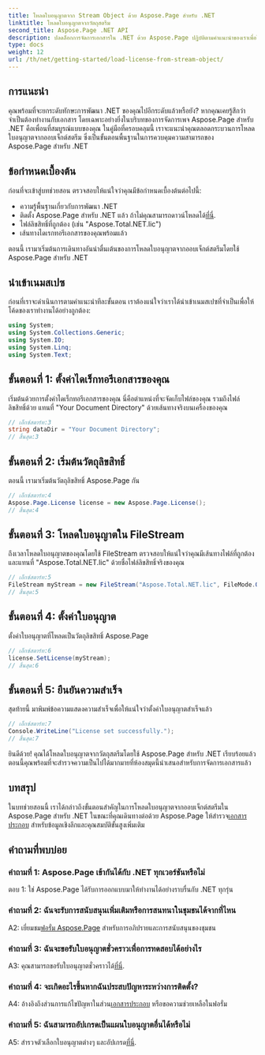 ```yaml
---
title: โหลดใบอนุญาตจาก Stream Object ด้วย Aspose.Page สำหรับ .NET
linktitle: โหลดใบอนุญาตจากวัตถุสตรีม
second_title: Aspose.Page .NET API
description: ปลดล็อกการจัดการเอกสารใน .NET ด้วย Aspose.Page ปฏิบัติตามคำแนะนำของเราเพื่อโหลดใบอนุญาตจากออบเจ็กต์สตรีมได้อย่างราบรื่น
type: docs
weight: 12
url: /th/net/getting-started/load-license-from-stream-object/
---
```

## การแนะนำ

คุณพร้อมที่จะยกระดับทักษะการพัฒนา .NET ของคุณไปอีกระดับแล้วหรือยัง? หากคุณเคยรู้สึกว่าจำเป็นต้องทำงานกับเอกสาร โดยเฉพาะอย่างยิ่งในบริบทของการจัดการเพจ Aspose.Page สำหรับ .NET คือเพื่อนที่สมบูรณ์แบบของคุณ ในคู่มือที่ครอบคลุมนี้ เราจะแนะนำคุณตลอดกระบวนการโหลดใบอนุญาตจากออบเจ็กต์สตรีม ซึ่งเป็นขั้นตอนพื้นฐานในการควบคุมความสามารถของ Aspose.Page สำหรับ .NET

## ข้อกำหนดเบื้องต้น

ก่อนที่จะเข้าสู่บทช่วยสอน ตรวจสอบให้แน่ใจว่าคุณมีข้อกำหนดเบื้องต้นต่อไปนี้:

- ความรู้พื้นฐานเกี่ยวกับการพัฒนา .NET
-  ติดตั้ง Aspose.Page สำหรับ .NET แล้ว ถ้าไม่คุณสามารถดาวน์โหลดได้[ที่นี่](https://releases.aspose.com/page/net/).
- ไฟล์ลิขสิทธิ์ที่ถูกต้อง (เช่น "Aspose.Total.NET.lic")
- เส้นทางไดเรกทอรีเอกสารของคุณพร้อมแล้ว

ตอนนี้ เรามาเริ่มต้นการเดินทางอันน่าตื่นเต้นของการโหลดใบอนุญาตจากออบเจ็กต์สตรีมโดยใช้ Aspose.Page สำหรับ .NET

## นำเข้าเนมสเปซ

ก่อนที่เราจะดำเนินการตามคำแนะนำทีละขั้นตอน เราต้องแน่ใจว่าเราได้นำเข้าเนมสเปซที่จำเป็นเพื่อให้โค้ดของเราทำงานได้อย่างถูกต้อง:

```csharp
using System;
using System.Collections.Generic;
using System.IO;
using System.Linq;
using System.Text;
```

## ขั้นตอนที่ 1: ตั้งค่าไดเร็กทอรีเอกสารของคุณ

เริ่มต้นด้วยการตั้งค่าไดเร็กทอรีเอกสารของคุณ นี่คือตำแหน่งที่จะจัดเก็บไฟล์ของคุณ รวมถึงไฟล์ลิขสิทธิ์ด้วย แทนที่ "Your Document Directory" ด้วยเส้นทางจริงบนเครื่องของคุณ

```csharp
// เอ็กซ์สตาร์ท:3
string dataDir = "Your Document Directory";
// สิ้นสุด:3
```

## ขั้นตอนที่ 2: เริ่มต้นวัตถุลิขสิทธิ์

ตอนนี้ เรามาเริ่มต้นวัตถุลิขสิทธิ์ Aspose.Page กัน

```csharp
// เอ็กซ์สตาร์ท:4
Aspose.Page.License license = new Aspose.Page.License();
// สิ้นสุด:4
```

## ขั้นตอนที่ 3: โหลดใบอนุญาตใน FileStream

ถึงเวลาโหลดใบอนุญาตของคุณโดยใช้ FileStream ตรวจสอบให้แน่ใจว่าคุณมีเส้นทางไฟล์ที่ถูกต้องและแทนที่ "Aspose.Total.NET.lic" ด้วยชื่อไฟล์ลิขสิทธิ์จริงของคุณ

```csharp
// เอ็กซ์สตาร์ท:5
FileStream myStream = new FileStream("Aspose.Total.NET.lic", FileMode.Open);
// สิ้นสุด:5
```

## ขั้นตอนที่ 4: ตั้งค่าใบอนุญาต

ตั้งค่าใบอนุญาตที่โหลดเป็นวัตถุลิขสิทธิ์ Aspose.Page

```csharp
// เอ็กซ์สตาร์ท:6
license.SetLicense(myStream);
// สิ้นสุด:6
```

## ขั้นตอนที่ 5: ยืนยันความสำเร็จ

สุดท้ายนี้ มาพิมพ์ข้อความแสดงความสำเร็จเพื่อให้แน่ใจว่าตั้งค่าใบอนุญาตสำเร็จแล้ว

```csharp
// เอ็กซ์สตาร์ท:7
Console.WriteLine("License set successfully.");
// สิ้นสุด:7
```

ยินดีด้วย! คุณได้โหลดใบอนุญาตจากวัตถุสตรีมโดยใช้ Aspose.Page สำหรับ .NET เรียบร้อยแล้ว ตอนนี้คุณพร้อมที่จะสำรวจความเป็นไปได้มากมายที่ห้องสมุดนี้นำเสนอสำหรับการจัดการเอกสารแล้ว

## บทสรุป

ในบทช่วยสอนนี้ เราได้กล่าวถึงขั้นตอนสำคัญในการโหลดใบอนุญาตจากออบเจ็กต์สตรีมใน Aspose.Page สำหรับ .NET ในขณะที่คุณเดินทางต่อด้วย Aspose.Page ให้สำรวจ[เอกสารประกอบ](https://reference.aspose.com/page/net/) สำหรับข้อมูลเชิงลึกและคุณสมบัติขั้นสูงเพิ่มเติม

## คำถามที่พบบ่อย

### คำถามที่ 1: Aspose.Page เข้ากันได้กับ .NET ทุกเวอร์ชันหรือไม่

ตอบ 1: ใช่ Aspose.Page ได้รับการออกแบบมาให้ทำงานได้อย่างราบรื่นกับ .NET ทุกรุ่น

### คำถามที่ 2: ฉันจะรับการสนับสนุนเพิ่มเติมหรือการสนทนาในชุมชนได้จากที่ไหน

 A2: เยี่ยมชม[ฟอรั่ม Aspose.Page](https://forum.aspose.com/c/page/39) สำหรับการอภิปรายและการสนับสนุนของชุมชน

### คำถามที่ 3: ฉันจะขอรับใบอนุญาตชั่วคราวเพื่อการทดสอบได้อย่างไร

 A3: คุณสามารถขอรับใบอนุญาตชั่วคราวได้[ที่นี่](https://purchase.aspose.com/temporary-license/).

### คำถามที่ 4: จะเกิดอะไรขึ้นหากฉันประสบปัญหาระหว่างการติดตั้ง?

 A4: อ้างอิงถึงส่วนการแก้ไขปัญหาในส่วน[เอกสารประกอบ](https://reference.aspose.com/page/net/) หรือขอความช่วยเหลือในฟอรั่ม

### คำถามที่ 5: ฉันสามารถอัปเกรดเป็นแผนใบอนุญาตอื่นได้หรือไม่

 A5: สำรวจตัวเลือกใบอนุญาตต่างๆ และอัปเกรด[ที่นี่](https://purchase.aspose.com/buy).